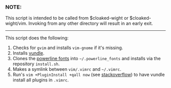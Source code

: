 ### NOTE:
This script is intended to be called from $cloaked-wight or $cloaked-wight/vim.
Invoking from any other directory will result in an early exit.
************

This script does the following:

1. Checks for `gvim` and installs `vim-gnome` if it's missing.
2. Installs [vundle](https://github.com/gmarik/Vundle.vim).
3. Clones the [powerline fonts](https://github.com/powerline/fonts) into `~/.powerline_fonts` and installs via the repository `install.sh`.
4. Makes a symlink between `vim/.vimrc` and `~/.vimrc`.
5. Run's `vim +PluginInstall +qall now` (see [stackoverflow](http://stackoverflow.com/questions/12834370/run-vim-command-from-commandline)) to have vundle
   install all plugins in `.vimrc`. 
